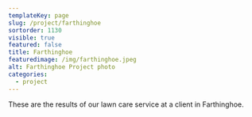 ```yaml
---
templateKey: page
slug: /project/farthinghoe
sortorder: 1130
visible: true
featured: false
title: Farthinghoe 
featuredimage: /img/farthinghoe.jpeg
alt: Farthinghoe Project photo
categories:
  - project
---
```

These are the results of our lawn care service at a client in Farthinghoe.
